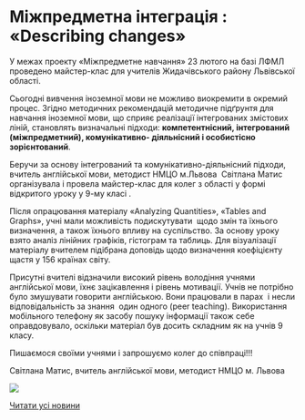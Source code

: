 # Міжпредметна інтеграція : &#171;Describing changes&#187;

У межах проекту «Міжпредметне навчання» 23 лютого на базі ЛФМЛ проведено майстер-клас для учителів Жидачівського району Львівської області.

Сьогодні вивчення іноземної мови не можливо виокремити в окремий процес. Згідно методичних рекомендацій методичне підґрунтя для навчання іноземної мови, що сприяє реалізації інтегрованих змістових ліній, становлять визначальні підходи: **компетентнісний, інтегрований (міжпредметний), комунікативно- діяльнісний і особистісно зорієнтований**.

Беручи за основу інтегрований та комунікативно-діяльнісний підходи,  вчитель англійської мови, методист НМЦО м.Львова  Світлана Матис організувала і провела майстер-клас для колег з області у формі відкритого уроку у 9-му класі .

Після опрацювання матеріалу «Analyzing Quantities», «Tables and Graphs», учні мали можливість подискутувати  щодо змін та їхнього визначення, а також їхнього впливу на суспільство. За основу уроку взято аналіз лінійних графіків, гістограм та таблиць. Для візуалізації матеріалу вчителем підібрана доповідь щодо визначення коефіцієнту щастя у 156 країнах світу.

Присутні вчителі відзначили високий рівень володіння учнями англійської мови, їхнє зацікавлення і рівень мотивації. Учнів не потрібно було змушувати говорити англійською. Вони працювали в парах  і несли відповідальність за знання  один одного (peer teaching). Використання мобільного телефону як засобу пошуку інформації також себе оправдовувало, оскільки матеріал був досить складним як на учнів 9 класу.

Пишаємося своїми учнями і запрошуємо колег до співпраці!!!

Світлана Матис, вчитель англійської мови, методист НМЦО м. Львова


![](/images/blog/міжпредметна-інтеграція-describing-changes/pids.jpg)


[Читати усі новини](/news)

